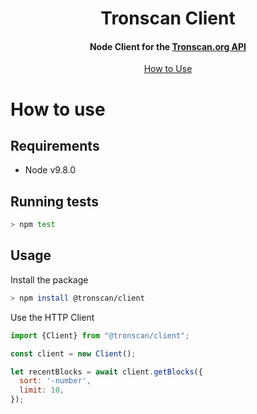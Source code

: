 <h1 align="center">
  Tronscan Client
  <br>
</h1>

<h4 align="center">
  Node Client for the <a href="https://github.com/tronscan/tronscan-frontend/blob/dev2019/document/api.md">Tronscan.org API</a>
</h4>

<p align="center">
  <a href="#how-to-use">How to Use</a>
</p>

# How to use

## Requirements

* Node v9.8.0

## Running tests

```bash
> npm test
```

## Usage

Install the package

```bash
> npm install @tronscan/client
```

Use the HTTP Client

```javascript
import {Client} from "@tronscan/client";

const client = new Client();

let recentBlocks = await client.getBlocks({
  sort: '-number',
  limit: 10,
});
```
